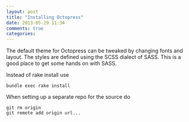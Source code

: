 ```yaml
---
layout: post
title: "Installing Octopress"
date: 2013-05-29 11:34
comments: true
categories: 
---
```


The default theme for Octopress can be tweaked by changing fonts and layout. The styles are defined using the SCSS dialect of SASS. This is a good place to get some hands on with SASS.

<!-- more -->



Instead of rake install use

    bundle exec rake install

When setting up a separate repo for the source do

    git rm origin
    git remote add origin url...

